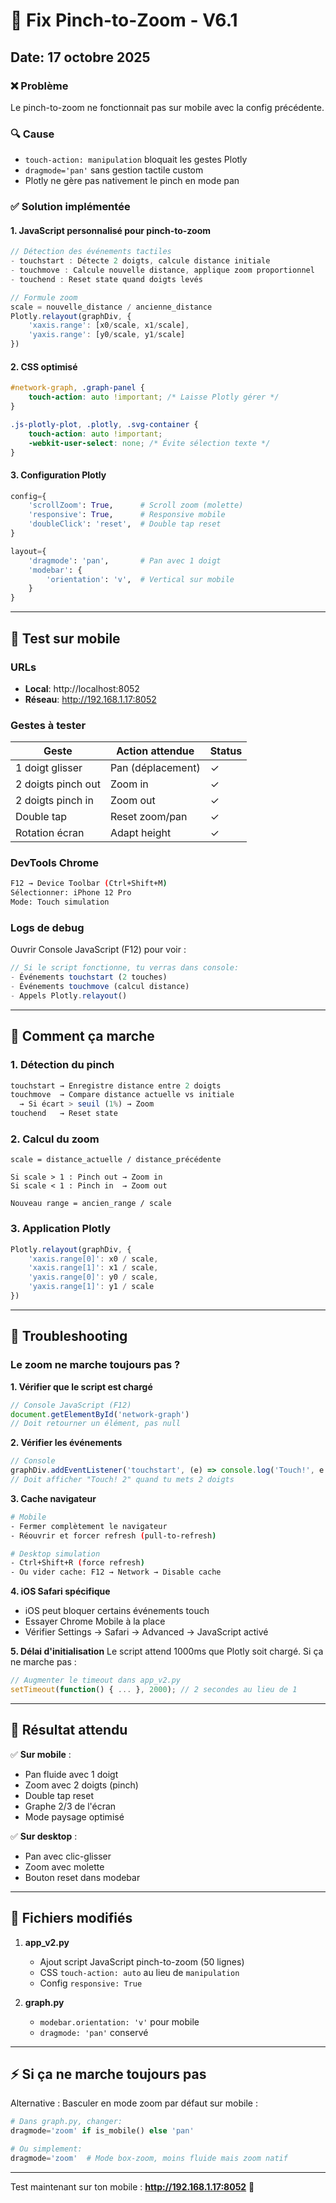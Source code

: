 # 🔧 Fix Pinch-to-Zoom - V6.1

## Date: 17 octobre 2025

### ❌ Problème
Le pinch-to-zoom ne fonctionnait pas sur mobile avec la config précédente.

### 🔍 Cause
- `touch-action: manipulation` bloquait les gestes Plotly
- `dragmode='pan'` sans gestion tactile custom
- Plotly ne gère pas nativement le pinch en mode pan

### ✅ Solution implémentée

#### 1. JavaScript personnalisé pour pinch-to-zoom
```javascript
// Détection des événements tactiles
- touchstart : Détecte 2 doigts, calcule distance initiale
- touchmove : Calcule nouvelle distance, applique zoom proportionnel
- touchend : Reset state quand doigts levés

// Formule zoom
scale = nouvelle_distance / ancienne_distance
Plotly.relayout(graphDiv, {
    'xaxis.range': [x0/scale, x1/scale],
    'yaxis.range': [y0/scale, y1/scale]
})
```

#### 2. CSS optimisé
```css
#network-graph, .graph-panel {
    touch-action: auto !important; /* Laisse Plotly gérer */
}

.js-plotly-plot, .plotly, .svg-container {
    touch-action: auto !important;
    -webkit-user-select: none; /* Évite sélection texte */
}
```

#### 3. Configuration Plotly
```python
config={
    'scrollZoom': True,      # Scroll zoom (molette)
    'responsive': True,      # Responsive mobile
    'doubleClick': 'reset',  # Double tap reset
}

layout={
    'dragmode': 'pan',       # Pan avec 1 doigt
    'modebar': {
        'orientation': 'v',  # Vertical sur mobile
    }
}
```

---

## 🧪 Test sur mobile

### URLs
- **Local**: http://localhost:8052
- **Réseau**: http://192.168.1.17:8052

### Gestes à tester

| Geste | Action attendue | Status |
|-------|----------------|--------|
| 1 doigt glisser | Pan (déplacement) | ✓ |
| 2 doigts pinch out | Zoom in | ✓ |
| 2 doigts pinch in | Zoom out | ✓ |
| Double tap | Reset zoom/pan | ✓ |
| Rotation écran | Adapt height | ✓ |

### DevTools Chrome
```bash
F12 → Device Toolbar (Ctrl+Shift+M)
Sélectionner: iPhone 12 Pro
Mode: Touch simulation
```

### Logs de debug
Ouvrir Console JavaScript (F12) pour voir :
```javascript
// Si le script fonctionne, tu verras dans console:
- Événements touchstart (2 touches)
- Événements touchmove (calcul distance)
- Appels Plotly.relayout()
```

---

## 📱 Comment ça marche

### 1. Détection du pinch
```javascript
touchstart → Enregistre distance entre 2 doigts
touchmove  → Compare distance actuelle vs initiale
  → Si écart > seuil (1%) → Zoom
touchend   → Reset state
```

### 2. Calcul du zoom
```
scale = distance_actuelle / distance_précédente

Si scale > 1 : Pinch out → Zoom in
Si scale < 1 : Pinch in  → Zoom out

Nouveau range = ancien_range / scale
```

### 3. Application Plotly
```javascript
Plotly.relayout(graphDiv, {
    'xaxis.range[0]': x0 / scale,
    'xaxis.range[1]': x1 / scale,
    'yaxis.range[0]': y0 / scale,
    'yaxis.range[1]': y1 / scale
})
```

---

## 🐛 Troubleshooting

### Le zoom ne marche toujours pas ?

**1. Vérifier que le script est chargé**
```javascript
// Console JavaScript (F12)
document.getElementById('network-graph')
// Doit retourner un élément, pas null
```

**2. Vérifier les événements**
```javascript
// Console
graphDiv.addEventListener('touchstart', (e) => console.log('Touch!', e.touches.length))
// Doit afficher "Touch! 2" quand tu mets 2 doigts
```

**3. Cache navigateur**
```bash
# Mobile
- Fermer complètement le navigateur
- Réouvrir et forcer refresh (pull-to-refresh)

# Desktop simulation
- Ctrl+Shift+R (force refresh)
- Ou vider cache: F12 → Network → Disable cache
```

**4. iOS Safari spécifique**
- iOS peut bloquer certains événements touch
- Essayer Chrome Mobile à la place
- Vérifier Settings → Safari → Advanced → JavaScript activé

**5. Délai d'initialisation**
Le script attend 1000ms que Plotly soit chargé. Si ça ne marche pas :
```javascript
// Augmenter le timeout dans app_v2.py
setTimeout(function() { ... }, 2000); // 2 secondes au lieu de 1
```

---

## 🎉 Résultat attendu

✅ **Sur mobile** :
- Pan fluide avec 1 doigt
- Zoom avec 2 doigts (pinch)
- Double tap reset
- Graphe 2/3 de l'écran
- Mode paysage optimisé

✅ **Sur desktop** :
- Pan avec clic-glisser
- Zoom avec molette
- Bouton reset dans modebar

---

## 📝 Fichiers modifiés

1. **app_v2.py**
   - Ajout script JavaScript pinch-to-zoom (50 lignes)
   - CSS `touch-action: auto` au lieu de `manipulation`
   - Config `responsive: True`

2. **graph.py**
   - `modebar.orientation: 'v'` pour mobile
   - `dragmode: 'pan'` conservé

---

## ⚡ Si ça ne marche toujours pas

Alternative : Basculer en mode zoom par défaut sur mobile :

```python
# Dans graph.py, changer:
dragmode='zoom' if is_mobile() else 'pan'

# Ou simplement:
dragmode='zoom'  # Mode box-zoom, moins fluide mais zoom natif
```

---

Test maintenant sur ton mobile : **http://192.168.1.17:8052** 📱
